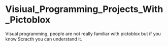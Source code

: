 # Visiual_Programming_Projects_With_Pictoblox
Visual programming, people are not really familiar with pictoblox but if you know Scracth you can understand it.
